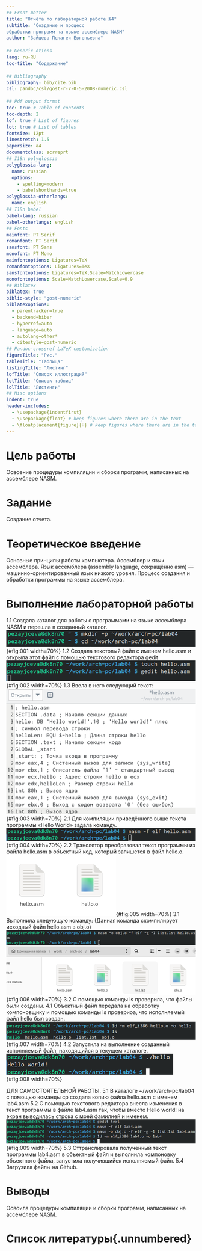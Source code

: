 ```yaml
---
## Front matter
title: "Отчёта по лабораторной работе №4"
subtitle: "Создание и процесс
обработки программ на языке ассемблера NASM"
author: "Зайцева Пелагея Евгеньевна"

## Generic otions
lang: ru-RU
toc-title: "Содержание"

## Bibliography
bibliography: bib/cite.bib
csl: pandoc/csl/gost-r-7-0-5-2008-numeric.csl

## Pdf output format
toc: true # Table of contents
toc-depth: 2
lof: true # List of figures
lot: true # List of tables
fontsize: 12pt
linestretch: 1.5
papersize: a4
documentclass: scrreprt
## I18n polyglossia
polyglossia-lang:
  name: russian
  options:
	- spelling=modern
	- babelshorthands=true
polyglossia-otherlangs:
  name: english
## I18n babel
babel-lang: russian
babel-otherlangs: english
## Fonts
mainfont: PT Serif
romanfont: PT Serif
sansfont: PT Sans
monofont: PT Mono
mainfontoptions: Ligatures=TeX
romanfontoptions: Ligatures=TeX
sansfontoptions: Ligatures=TeX,Scale=MatchLowercase
monofontoptions: Scale=MatchLowercase,Scale=0.9
## Biblatex
biblatex: true
biblio-style: "gost-numeric"
biblatexoptions:
  - parentracker=true
  - backend=biber
  - hyperref=auto
  - language=auto
  - autolang=other*
  - citestyle=gost-numeric
## Pandoc-crossref LaTeX customization
figureTitle: "Рис."
tableTitle: "Таблица"
listingTitle: "Листинг"
lofTitle: "Список иллюстраций"
lotTitle: "Список таблиц"
lolTitle: "Листинги"
## Misc options
indent: true
header-includes:
  - \usepackage{indentfirst}
  - \usepackage{float} # keep figures where there are in the text
  - \floatplacement{figure}{H} # keep figures where there are in the text
---
```


# Цель работы

Освоение процедуры компиляции и сборки программ, написанных на ассемблере NASM.
# Задание
Создание отчета.

# Теоретическое введение
Основные принципы работы компьютера.
Ассемблер и язык ассемблера. Язык ассемблера (assembly language, сокращённо asm) — машинно-ориентированный язык низкого уровня.
Процесс создания и обработки программы на языке ассемблера.

# Выполнение лабораторной работы
1.1 Создала каталог для работы с программами на языке ассемблера NASM и перешла в созданный каталог.
![рис.1 выполнение команды mkdir](image/l4sk1.png){#fig:001 width=70%}
1.2 Создала текстовый файл с именем hello.asm и открыла этот файл с помощью текстового редактора gedit
![рис.2 выполнение команды touch](image/l4sk2.png){#fig:002 width=70%}
1.3 Ввела в него следующий текст:
![рис.3 ввод текста](image/l4sk3.png){#fig:003 width=70%}
2.1 Для компиляции приведённого выше текста программы «Hello World» задала команду.
![рис.4 ввод команды](image/l4sk4.png){#fig:004 width=70%}
2.2 Транслятор преобразовал текст программы из файла hello.asm в объектный код, который запишется в файл hello.o.
![рис.5 результат команды](image/l4sk5.png){#fig:005 width=70%}
3.1 Выполнила следующую команду: (Данная команда скомпилирует исходный файл hello.asm в obj.o)
![рис.6 результат команды](image/l4sk6.png){#fig:006 width=70%}
3.2 С помощью команды ls проверила, что файлы были созданы.
4.1 Объектный файл передала на обработку компоновщику и помощью команды ls провериоа, что исполняемый файл hello был создан.
![рис.7 результат команды ld и ls](image/l4sk7.png){#fig:007 width=70%}
4.2 Запустила на выполнение созданный исполняемый файл, находящийся в текущем каталоге.
![рис.8 результат команды](image/l4sk8.png){#fig:008 width=70%}

ДЛЯ САМОСТОЯТЕЛЬНОЙ РАБОТЫ.
5.1 В каталоге ~/work/arch-pc/lab04 с помощью команды cp создала копию файла
hello.asm с именем lab4.asm
5.2 С помощью текстового редактора внесла изменения в текст программы в
файле lab4.asm так, чтобы вместо Hello world! на экран выводилась строка с моей
фамилией и именем.
![рис.9](image/l4sk9.png){#fig:009 width=70%}
5.3 Оттранслировала полученный текст программы lab4.asm в объектный файл и выполнила
компоновку объектного файла, запустила получившийся исполняемый файл.
5.4 Загрузила файлы на Github.
# Выводы
Освоила процедуры компиляции и сборки программ, написанных на ассемблере NASM.
# Список литературы{.unnumbered}

